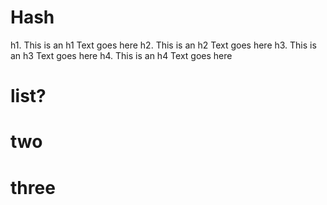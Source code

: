# Hash
h1. This is an h1
Text goes here
h2. This is an h2
Text goes here
h3. This is an h3
Text goes here
h4. This is an h4
Text goes here

# list?
# two
# three
